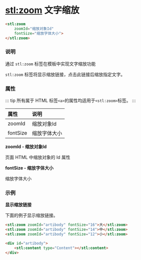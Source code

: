# <stl:zoom> 文字缩放

```html
<stl:zoom
    zoomId="缩放对象Id"
    fontSize="缩放字体大小">
</stl:zoom>
```

### 说明

通过 `stl:zoom` 标签在模板中实现文字缩放功能

`stl:zoom` 标签将显示缩放链接，点击此链接后缩放指定文字。

### 属性

::: tip
所有属于 HTML 标签`<a>`的属性均适用于`<stl:zoom>`标签。
:::

| 属性 | 说明 |
|:------|:-----|
| zoomId | 缩放对象Id |
| fontSize | 缩放字体大小 |

**zoomId - 缩放对象Id**

页面 HTML 中缩放对象的 Id 属性

**fontSize - 缩放字体大小**

缩放字体大小

### 示例

**显示缩放链接**

下面的例子显示缩放链接。

```html
<stl:zoom zoomId="artibody" fontSize="16">大</stl:zoom>
<stl:zoom zoomId="artibody" fontSize="14">中</stl:zoom>
<stl:zoom zoomId="artibody" fontSize="12">小</stl:zoom>

<div id="artibody">
    <stl:content type="Content"></stl:content>
</div>
```
